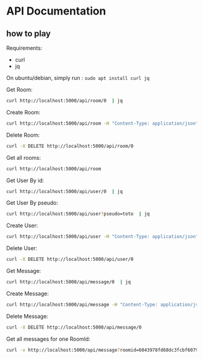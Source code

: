 # API Documentation

## how to play

Requirements:
* curl
* jq

On ubuntu/debian, simply run : `sudo apt install curl jq`

Get Room:
```sh
curl http://localhost:5000/api/room/0  | jq
```

Create Room:
```sh
curl http://localhost:5000/api/room -H "Content-Type: application/json" --data '{"title": "mon title", "description": "ma description"}'
```

Delete Room:
```sh
curl -X DELETE http://localhost:5000/api/room/0
```

Get all rooms:
```sh
curl http://localhost:5000/api/room
```

Get User By id:
```sh
curl http://localhost:5000/api/user/0  | jq
```

Get User By pseudo:
```sh
curl http://localhost:5000/api/user?pseudo=toto  | jq
```

Create User:
```sh
curl http://localhost:5000/api/user -H "Content-Type: application/json" --data '{"pseudo": "mon pseudo", "profileImage": "https://http.cat/204"}'
```

Delete User:
```sh
curl -X DELETE http://localhost:5000/api/user/0
```

Get Message:
```sh
curl http://localhost:5000/api/message/0  | jq
```

Create Message:
```sh
curl http://localhost:5000/api/message -H "Content-Type: application/json" --data '{"author": "the author id", "content": "write what you want its your message","roomId": "the ids of the rooms you are in"}'
```

Delete Message:
```sh
curl -X DELETE http://localhost:5000/api/message/0
```

Get all messages for one RoomId:
```sh
curl -v http://localhost:5000/api/message?roomid=6043978fd68dc3fcbf6079d6
```
